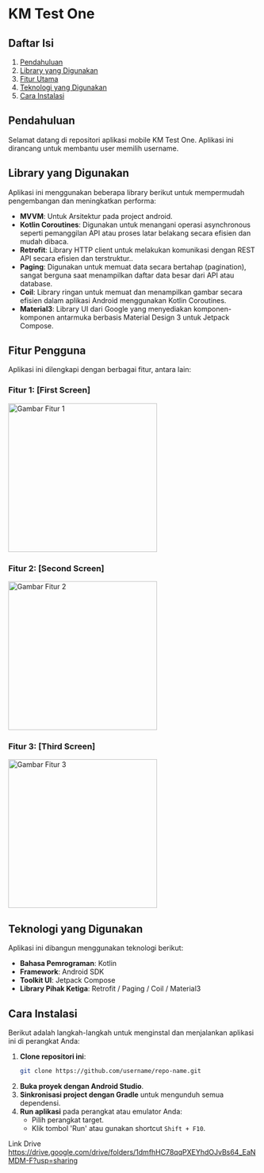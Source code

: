 # KM Test One

## Daftar Isi
1. [Pendahuluan](#pendahuluan)
2. [Library yang Digunakan](#library-yang-digunakan)
3. [Fitur Utama](#fitur-pengguna)
4. [Teknologi yang Digunakan](#teknologi-yang-digunakan)
5. [Cara Instalasi](#cara-instalasi)

## Pendahuluan
Selamat datang di repositori aplikasi mobile KM Test One. Aplikasi ini dirancang untuk membantu user memilih username.

## Library yang Digunakan
Aplikasi ini menggunakan beberapa library berikut untuk mempermudah pengembangan dan meningkatkan performa:
- **MVVM**: Untuk Arsitektur pada project android.
- **Kotlin Coroutines**: Digunakan untuk menangani operasi asynchronous seperti pemanggilan API atau proses latar belakang secara efisien dan mudah dibaca.
- **Retrofit**: Library HTTP client untuk melakukan komunikasi dengan REST API secara efisien dan terstruktur..
- **Paging**: Digunakan untuk memuat data secara bertahap (pagination), sangat berguna saat menampilkan daftar data besar dari API atau database.
- **Coil**: Library ringan untuk memuat dan menampilkan gambar secara efisien dalam aplikasi Android menggunakan Kotlin Coroutines.
- **Material3**: Library UI dari Google yang menyediakan komponen-komponen antarmuka berbasis Material Design 3 untuk Jetpack Compose.
  
## Fitur Pengguna
Aplikasi ini dilengkapi dengan berbagai fitur, antara lain:

### Fitur 1: [First Screen]
<img src="https://github.com/user-attachments/assets/aaf5c778-a479-4db9-90d1-cb9f5bbc4c9c" alt="Gambar Fitur 1" width="300">

### Fitur 2: [Second Screen]
<img src="https://github.com/user-attachments/assets/8853d41a-c5b5-451c-bc62-2d451e4dff30" alt="Gambar Fitur 2" width="300">

### Fitur 3: [Third Screen]
<img src="https://github.com/user-attachments/assets/12f15539-29de-4def-be95-217168a10b80" alt="Gambar Fitur 3" width="300">

## Teknologi yang Digunakan
Aplikasi ini dibangun menggunakan teknologi berikut:
- **Bahasa Pemrograman**: Kotlin
- **Framework**: Android SDK
- **Toolkit UI**: Jetpack Compose
- **Library Pihak Ketiga**: Retrofit / Paging / Coil / Material3

## Cara Instalasi
Berikut adalah langkah-langkah untuk menginstal dan menjalankan aplikasi ini di perangkat Anda:
1. **Clone repositori ini**:
    ```sh
    git clone https://github.com/username/repo-name.git
    ```
2. **Buka proyek dengan Android Studio**.
3. **Sinkronisasi project dengan Gradle** untuk mengunduh semua dependensi.
4. **Run aplikasi** pada perangkat atau emulator Anda:
    - Pilih perangkat target.
    - Klik tombol 'Run' atau gunakan shortcut `Shift + F10`.

Link Drive
https://drive.google.com/drive/folders/1dmfhHC78qqPXEYhdOJvBs64_EaNMDM-F?usp=sharing
